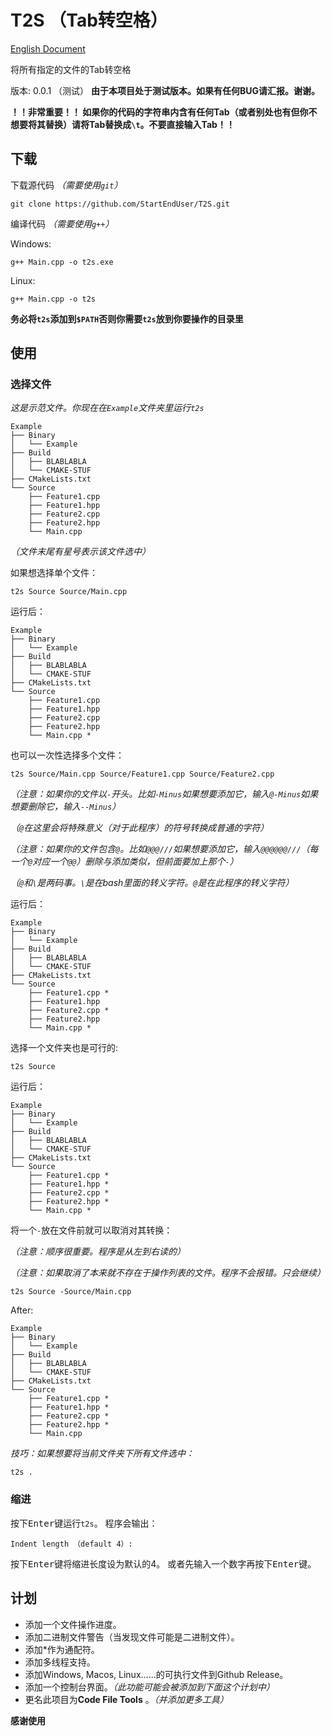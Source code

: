 # T2S （Tab转空格）

[English Document](README.md)

将所有指定的文件的Tab转空格

版本: 0.0.1 （测试）
**由于本项目处于测试版本。如果有任何BUG请汇报。谢谢。**

**！！非常重要！！ 如果你的代码的字符串内含有任何Tab（或者别处也有但你不想要将其替换）请将Tab替换成`\t`。不要直接输入Tab！！**

## 下载
下载源代码 *（需要使用`git`）*
```
git clone https://github.com/StartEndUser/T2S.git
```

编译代码 *（需要使用`g++`）*

Windows:
```
g++ Main.cpp -o t2s.exe
```
Linux:
```
g++ Main.cpp -o t2s
```

**务必将`t2s`添加到`$PATH`否则你需要`t2s`放到你要操作的目录里**
## 使用
### 选择文件
*这是示范文件。你现在在`Example`文件夹里运行`t2s`*
```
Example
├── Binary
│   └── Example
├── Build
│   ├── BLABLABLA
│   └── CMAKE-STUF
├── CMakeLists.txt
└── Source
    ├── Feature1.cpp
    ├── Feature1.hpp
    ├── Feature2.cpp
    ├── Feature2.hpp
    └── Main.cpp
```
*（文件末尾有星号表示该文件选中）*

如果想选择单个文件：
```
t2s Source Source/Main.cpp
```
运行后：
```
Example
├── Binary
│   └── Example
├── Build
│   ├── BLABLABLA
│   └── CMAKE-STUF
├── CMakeLists.txt
└── Source
    ├── Feature1.cpp
    ├── Feature1.hpp
    ├── Feature2.cpp
    ├── Feature2.hpp
    └── Main.cpp *
```

也可以一次性选择多个文件：
```
t2s Source/Main.cpp Source/Feature1.cpp Source/Feature2.cpp
```
*（注意：如果你的文件以`-`开头。比如`-Minus`如果想要添加它，输入`@-Minus`如果想要删除它，输入`--Minus`）*

*（`@`在这里会将特殊意义（对于此程序）的符号转换成普通的字符）*

*（注意：如果你的文件包含`@`。比如`@@@///`如果想要添加它，输入`@@@@@@///`（每一个`@`对应一个`@@`）删除与添加类似，但前面要加上那个`-`）*

*（`@`和`\`是两码事。`\`是在bash里面的转义字符。`@`是在此程序的转义字符）*

运行后：
```
Example
├── Binary
│   └── Example
├── Build
│   ├── BLABLABLA
│   └── CMAKE-STUF
├── CMakeLists.txt
└── Source
    ├── Feature1.cpp *
    ├── Feature1.hpp
    ├── Feature2.cpp *
    ├── Feature2.hpp
    └── Main.cpp *
```

选择一个文件夹也是可行的:
```
t2s Source
```
运行后：
```
Example
├── Binary
│   └── Example
├── Build
│   ├── BLABLABLA
│   └── CMAKE-STUF
├── CMakeLists.txt
└── Source
    ├── Feature1.cpp *
    ├── Feature1.hpp *
    ├── Feature2.cpp *
    ├── Feature2.hpp *
    └── Main.cpp *
```

将一个`-`放在文件前就可以取消对其转换：

*（注意：顺序很重要。程序是从左到右读的）*

*（注意：如果取消了本来就不存在于操作列表的文件。程序不会报错。只会继续）*
```
t2s Source -Source/Main.cpp
```
After:
```
Example
├── Binary
│   └── Example
├── Build
│   ├── BLABLABLA
│   └── CMAKE-STUF
├── CMakeLists.txt
└── Source
    ├── Feature1.cpp *
    ├── Feature1.hpp *
    ├── Feature2.cpp *
    ├── Feature2.hpp *
    └── Main.cpp
```

*技巧：如果想要将当前文件夹下所有文件选中：*
```
t2s .
```

### 缩进
按下<kbd>Enter</kbd>键运行`t2s`。
程序会输出：
```
Indent length （default 4）:
```

按下<kbd>Enter</kbd>键将缩进长度设为默认的4。
或者先输入一个数字再按下<kbd>Enter</kbd>键。

## 计划
 - 添加一个文件操作进度。
 - 添加二进制文件警告（当发现文件可能是二进制文件）。
 - 添加*作为通配符。
 - 添加多线程支持。
 - 添加Windows, Macos, Linux......的可执行文件到Github Release。
 - 添加一个控制台界面。*（此功能可能会被添加到下面这个计划中）*
 - 更名此项目为**Code File Tools** 。*（并添加更多工具）*

**感谢使用**
